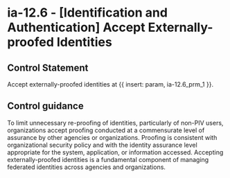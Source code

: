 # ia-12.6 - \[Identification and Authentication\] Accept Externally-proofed Identities

## Control Statement

Accept externally-proofed identities at {{ insert: param, ia-12.6_prm_1 }}.

## Control guidance

To limit unnecessary re-proofing of identities, particularly of non-PIV users, organizations accept proofing conducted at a commensurate level of assurance by other agencies or organizations. Proofing is consistent with organizational security policy and with the identity assurance level appropriate for the system, application, or information accessed. Accepting externally-proofed identities is a fundamental component of managing federated identities across agencies and organizations.
